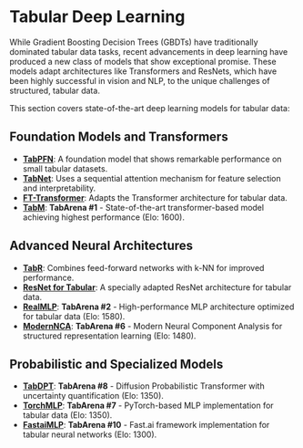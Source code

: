 # Tabular Deep Learning

While Gradient Boosting Decision Trees (GBDTs) have traditionally dominated tabular data tasks, recent advancements in deep learning have produced a new class of models that show exceptional promise. These models adapt architectures like Transformers and ResNets, which have been highly successful in vision and NLP, to the unique challenges of structured, tabular data.

This section covers state-of-the-art deep learning models for tabular data:

## Foundation Models and Transformers
-   [**TabPFN**](./01_TabPFN/): A foundation model that shows remarkable performance on small tabular datasets.
-   [**TabNet**](./02_TabNet/): Uses a sequential attention mechanism for feature selection and interpretability.
-   [**FT-Transformer**](./03_FT-Transformer/): Adapts the Transformer architecture for tabular data.
-   [**TabM**](./06_TabM/): **TabArena #1** - State-of-the-art transformer-based model achieving highest performance (Elo: 1600).

## Advanced Neural Architectures
-   [**TabR**](./04_TabR/): Combines feed-forward networks with k-NN for improved performance.
-   [**ResNet for Tabular**](./05_ResNet_for_Tabular/): A specially adapted ResNet architecture for tabular data.
-   [**RealMLP**](./07_RealMLP/): **TabArena #2** - High-performance MLP architecture optimized for tabular data (Elo: 1580).
-   [**ModernNCA**](./08_ModernNCA/): **TabArena #6** - Modern Neural Component Analysis for structured representation learning (Elo: 1480).

## Probabilistic and Specialized Models
-   [**TabDPT**](./09_TabDPT/): **TabArena #8** - Diffusion Probabilistic Transformer with uncertainty quantification (Elo: 1350).
-   [**TorchMLP**](./10_TorchMLP/): **TabArena #7** - PyTorch-based MLP implementation for tabular data (Elo: 1350).
-   [**FastaiMLP**](./11_FastaiMLP/): **TabArena #10** - Fast.ai framework implementation for tabular neural networks (Elo: 1300). 
